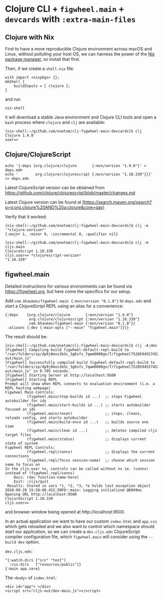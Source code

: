 # Clojure CLI + `figwheel.main` + `devcards` with `:extra-main-files`

## Clojure with Nix

First to have a more reproducible Clojure environment across macOS and Linux,
without polluting your host OS, we can harness the power of the
[Nix package manager](https://nixos.org/nix/), so install that first.

Then, if we create a `shell.nix` file:

```
with import <nixpkgs> {};
mkShell {
    buildInputs = [ clojure ];
}
```

and run
```
nix-shell
```

it will download a stable Java environment and Clojure CLI tools and open a
`bash` process where `clojure` and `clj` are available:

```
[nix-shell:~/github.com/onetom/clj-figwheel-main-devcards]$ clj
Clojure 1.9.0
user=>
```


## Clojure/ClojureScript

```
echo '{:deps {org.clojure/clojure       {:mvn/version "1.9.0"}' > deps.edn
echo '        org.clojure/clojurescript {:mvn/version "1.10.339"}}}' >> deps.edn
```

Latest ClojureScript version can be obtained from
https://github.com/clojure/clojurescript/blob/master/changes.md

Latest Clojure version can be found at
[https://search.maven.org/search?q=g:org.clojure%20AND%20a:clojure&core=gav]

Verify that it worked:

```
[nix-shell:~/github.com/onetom/clj-figwheel-main-devcards]$ clj -e '*clojure-version*'
{:major 1, :minor 9, :incremental 0, :qualifier nil}

[nix-shell:~/github.com/onetom/clj-figwheel-main-devcards]$ clj -m cljs.main
ClojureScript 1.10.339
cljs.user=> *clojurescript-version*
"1.10.339"
```

## figwheel.main

Detailed instructions for various environments can be found via
https://figwheel.org, but here come the specifics for our setup.

Add `com.bhauman/figwheel-main {:mvn/version "0.1.8"}` to `deps.edn`
and start a ClojureScript REPL using an alias for a convenience:

```
{:deps    {org.clojure/clojure       {:mvn/version "1.9.0"}
           org.clojure/clojurescript {:mvn/version "1.10.339"}
           com.bhauman/figwheel-main {:mvn/version "0.1.8"}}
 :aliases {:dev {:main-opts ["--main" "figwheel.main"]}}}
```

The result should be:
```
[nix-shell:~/github.com/onetom/clj-figwheel-main-devcards]$ clj -A:dev
[Figwheel] Compiling build figwheel-default-repl-build to "/var/folders/sp/dp9j0mxs3b3c_3g6sfs_7qwm0000gn/T/figwheel7528594557452178121repl/public/cljs-out/main.js"
[Figwheel] Successfully compiled build figwheel-default-repl-build to "/var/folders/sp/dp9j0mxs3b3c_3g6sfs_7qwm0000gn/T/figwheel7528594557452178121repl/public/cljs-out/main.js" in 0.705 seconds.
[Figwheel] Starting Server at http://localhost:9500
[Figwheel] Starting REPL
Prompt will show when REPL connects to evaluation environment (i.e. a REPL hosting webpage)
Figwheel Main Controls:
          (figwheel.main/stop-builds id ...)  ;; stops Figwheel autobuilder for ids
          (figwheel.main/start-builds id ...) ;; starts autobuilder focused on ids
          (figwheel.main/reset)               ;; stops, cleans, reloads config, and starts autobuilder
          (figwheel.main/build-once id ...)   ;; builds source one time
          (figwheel.main/clean id ...)        ;; deletes compiled cljs target files
          (figwheel.main/status)              ;; displays current state of system
Figwheel REPL Controls:
          (figwheel.repl/conns)               ;; displays the current connections
          (figwheel.repl/focus session-name)  ;; choose which session name to focus on
In the cljs.user ns, controls can be called without ns ie. (conns) instead of (figwheel.repl/conns)
    Docs: (doc function-name-here)
    Exit: :cljs/quit
 Results: Stored in vars *1, *2, *3, *e holds last exception object
2018-08-28 15:58:08.432:INFO::main: Logging initialized @6049ms
Opening URL http://localhost:9500
ClojureScript 1.10.339
cljs.user=>
```

and browser window being opened at http://localhost:9500.

In an actual application we want to have our custom `index.html` and `app.css`
which gets reloaded and we also want to control which namespace should start
our application, so we can create a `dev.cljs.edn` ClojureScript compiler
configuration file, which `figwheel.main` will consider using the `--build dev`
option.

`dev.cljs.edn`:

```
^{:watch-dirs ["src" "test"]
  :css-dirs   ["resources/public"]}
{:main app.core}
```

The `<body>` of `index.html`:

```
<div id="app"> </div>
<script src="cljs-out/dev-main.js"></script>
```
